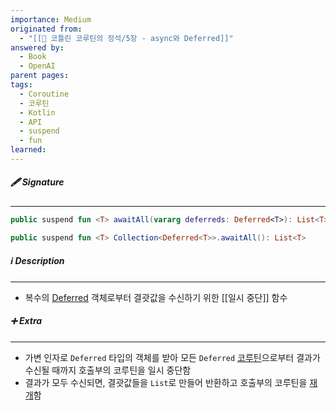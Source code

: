 ```yaml
---
importance: Medium
originated from:
  - "[[📘 코틀린 코루틴의 정석/5장 - async와 Deferred]]"
answered by:
  - Book
  - OpenAI
parent pages: 
tags:
  - Coroutine
  - 코루틴
  - Kotlin
  - API
  - suspend
  - fun
learned:
---
```

##### 🖋️ Signature
---
```Kotlin
public suspend fun <T> awaitAll(vararg deferreds: Deferred<T>): List<T>
```

```Kotlin
public suspend fun <T> Collection<Deferred<T>>.awaitAll(): List<T>
```

##### ℹ️ Description
---
- 복수의 [Deferred](Deferred.md) 객체로부터 결괏값을 수신하기 위한 [[일시 중단]] 함수

##### ➕ Extra
---
- 가변 인자로 `Deferred` 타입의 객체를 받아 모든 `Deferred` [코루틴](코루틴.md)으로부터 결과가 수신될 때까지 호출부의 코루틴을 일시 중단함
- 결과가 모두 수신되면, 결괏값들을 `List`로 만들어 반환하고 호출부의 코루틴을 [재개](재개.md)함
